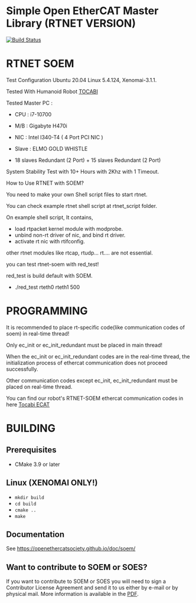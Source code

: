 # Simple Open EtherCAT Master Library (RTNET VERSION)
[![Build Status](https://github.com/OpenEtherCATsociety/SOEM/workflows/build/badge.svg?branch=master)](https://github.com/OpenEtherCATsociety/SOEM/actions?workflow=build)


# RTNET SOEM

Test Configuration 
Ubuntu 20.04
Linux 5.4.124, Xenomai-3.1.1.

Tested With Humanoid Robot [TOCABI](https://github.com/saga0619/dyros_tocabi_v2)

Tested Master PC : 
- CPU : i7-10700
- M/B : Gigabyte H470i
- NIC : Intel I340-T4 ( 4 Port PCI NIC )

- Slave : ELMO GOLD WHISTLE
- 18 slaves Redundant (2 Port) + 15 slaves Redundant (2 Port)

System Stability Test with 10+ Hours with 2Khz with 1 Timeout. 



How to Use RTNET with SOEM?

You need to make your own Shell script files to start rtnet.

You can check example rtnet shell script at rtnet_script folder.

On example shell script, It contains, 

- load rtpacket kernel module with modprobe.
- unbind non-rt driver of nic, and bind rt driver.
- activate rt nic with rtifconfig.

other rtnet modules like rtcap, rtudp... rt.... are not essential.

you can test rtnet-soem with red_test!

red_test is build default with SOEM.

* ./red_test rteth0 rteth1 500

PROGRAMMING
===========

It is recommended to place rt-specific code(like communication codes of soem) in real-time thread!

Only ec_init or ec_init_redundant must be placed in main thread! 

When the ec_init or ec_init_redundant codes are in the real-time thread, the initialization process of ethercat communication does not proceed successfully.

Other communication codes except ec_init, ec_init_redundant must be placed on real-time thread. 

You can find our robot's RTNET-SOEM ethercat communication codes in here [Tocabi ECAT](https://github.com/saga0619/tocabi_ecat)



BUILDING
========

Prerequisites
-------------------------------

 * CMake 3.9 or later

Linux (XENOMAI ONLY!)
-----

   * `mkdir build`
   * `cd build`
   * `cmake ..`
   * `make`

Documentation
-------------

See https://openethercatsociety.github.io/doc/soem/


Want to contribute to SOEM or SOES?
-----------------------------------

If you want to contribute to SOEM or SOES you will need to sign a Contributor
License Agreement and send it to us either by e-mail or by physical mail. More
information is available in the [PDF](http://openethercatsociety.github.io/cla/cla_soem_soes.pdf).
